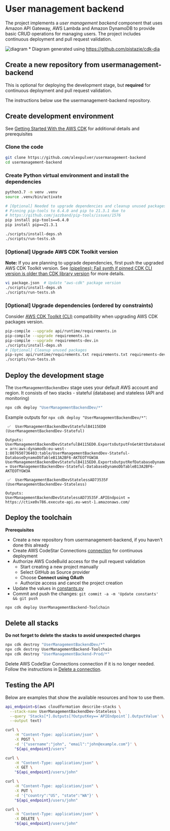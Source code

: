 # User management backend
The project implements a *user management backend* component that uses 
Amazon API Gateway, AWS Lambda and Amazon DynamoDB to provide basic 
CRUD operations for managing users. The project includes continuous 
deployment and pull request validation.

![diagram](https://user-images.githubusercontent.com/4362270/144895542-6b8f3777-c0c7-4cc7-9399-43f222e35a0c.png)
\* Diagram generated using https://github.com/pistazie/cdk-dia

## Create a new repository from usermanagement-backend
This is optional for deploying the development stage, but **required** for 
continuous deployment and pull request validation.

The instructions below use the usermanagement-backend repository.

## Create development environment
See [Getting Started With the AWS CDK](https://docs.aws.amazon.com/cdk/latest/guide/getting_started.html)
for additional details and prerequisites

### Clone the code
```bash
git clone https://github.com/alexpulver/usermanagement-backend
cd usermanagement-backend
```

### Create Python virtual environment and install the dependencies
```bash
python3.7 -m venv .venv
source .venv/bin/activate

# [Optional] Needed to upgrade dependencies and cleanup unused packages
# Pinning pip-tools to 6.4.0 and pip to 21.3.1 due to
# https://github.com/jazzband/pip-tools/issues/1576
pip install pip-tools==6.4.0
pip install pip==21.3.1

./scripts/install-deps.sh
./scripts/run-tests.sh
```

### [Optional] Upgrade AWS CDK Toolkit version
**Note:** If you are planning to upgrade dependencies, first push the upgraded AWS CDK Toolkit version.
See [(pipelines): Fail synth if pinned CDK CLI version is older than CDK library version](https://github.com/aws/aws-cdk/issues/15519) 
for more details.

```bash
vi package.json  # Update "aws-cdk" package version
./scripts/install-deps.sh
./scripts/run-tests.sh
```

### [Optional] Upgrade dependencies (ordered by constraints)
Consider [AWS CDK Toolkit (CLI)](https://docs.aws.amazon.com/cdk/latest/guide/reference.html#versioning) compatibility 
when upgrading AWS CDK packages version.

```bash
pip-compile --upgrade api/runtime/requirements.in
pip-compile --upgrade requirements.in
pip-compile --upgrade requirements-dev.in
./scripts/install-deps.sh
# [Optional] Cleanup unused packages
pip-sync api/runtime/requirements.txt requirements.txt requirements-dev.txt
./scripts/run-tests.sh
```

## Deploy the development stage
The `UserManagementBackendDev` stage uses your default AWS account and region.
It consists of two stacks - stateful (database) and stateless (API and monitoring) 

```bash
npx cdk deploy "UserManagementBackendDev/*"
```

Example outputs for `npx cdk deploy "UserManagementBackendDev/*"`:
```text
 ✅  UserManagementBackendDevStatefulB4115ED0 (UserManagementBackendDev-Stateful)

Outputs:
UserManagementBackendDevStatefulB4115ED0.ExportsOutputFnGetAttDatabaseDynamoDbTableB13A2BF6ArnA67170C6 = arn:aws:dynamodb:eu-west-1:807650736403:table/UserManagementBackendDev-Stateful-DatabaseDynamoDbTableB13A2BF6-AKTEOTYGW3A
UserManagementBackendDevStatefulB4115ED0.ExportsOutputRefDatabaseDynamoDbTableB13A2BF6AB01B0C4 = UserManagementBackendDev-Stateful-DatabaseDynamoDbTableB13A2BF6-AKTEOTYGW3A
```
```text
 ✅  UserManagementBackendDevStatelessAD73535F (UserManagementBackendDev-Stateless)

Outputs:
UserManagementBackendDevStatelessAD73535F.APIEndpoint = https://ctixe0v786.execute-api.eu-west-1.amazonaws.com/
```

## Deploy the toolchain

**Prerequisites**
- Create a new repository from usermanagement-backend, if you haven't done this already
- Create AWS CodeStar Connections [connection](https://docs.aws.amazon.com/dtconsole/latest/userguide/welcome-connections.html)
  for continuous deployment
- Authorize AWS CodeBuild access for the pull request validation
  - Start creating a new project manually
  - Select GitHub as Source provider
  - Choose **Connect using OAuth**
  - Authorize access and cancel the project creation
- Update the values in [constants.py](constants.py)
- Commit and push the changes: `git commit -a -m 'Update constants' && git push`

```bash
npx cdk deploy UserManagementBackend-Toolchain
```

## Delete all stacks
**Do not forget to delete the stacks to avoid unexpected charges**
```bash
npx cdk destroy "UserManagementBackendDev/*"
npx cdk destroy UserManagementBackend-Toolchain
npx cdk destroy "UserManagementBackend-Prod/*"
```

Delete AWS CodeStar Connections connection if it is no longer needed. Follow the instructions
in [Delete a connection](https://docs.aws.amazon.com/dtconsole/latest/userguide/connections-delete.html).

## Testing the API
Below are examples that show the available resources and how to use them.

```bash
api_endpoint=$(aws cloudformation describe-stacks \
  --stack-name UserManagementBackendDev-Stateless \
  --query 'Stacks[*].Outputs[?OutputKey==`APIEndpoint`].OutputValue' \
  --output text)

curl \
    -H "Content-Type: application/json" \
    -X POST \
    -d '{"username":"john", "email":"john@example.com"}' \
    "${api_endpoint}/users"

curl \
    -H "Content-Type: application/json" \
    -X GET \
    "${api_endpoint}/users/john"

curl \
    -H "Content-Type: application/json" \
    -X PUT \
    -d '{"country":"US", "state":"WA"}' \
    "${api_endpoint}/users/john"

curl \
    -H "Content-Type: application/json" \
    -X DELETE \
    "${api_endpoint}/users/john"
```

